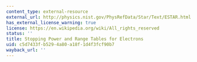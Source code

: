 ```yaml
---
content_type: external-resource
external_url: http://physics.nist.gov/PhysRefData/Star/Text/ESTAR.html
has_external_license_warning: true
license: https://en.wikipedia.org/wiki/All_rights_reserved
status: ''
title: Stopping Power and Range Tables for Electrons
uid: c5d7433f-b529-4a80-a18f-1d4f3fcf90b7
wayback_url: ''
---
```

